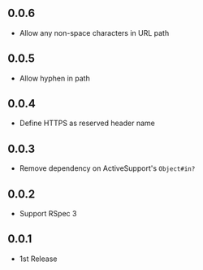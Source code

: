 ## 0.0.6
* Allow any non-space characters in URL path

## 0.0.5
* Allow hyphen in path

## 0.0.4
* Define HTTPS as reserved header name

## 0.0.3
* Remove dependency on ActiveSupport's `Object#in?`

## 0.0.2
* Support RSpec 3

## 0.0.1
* 1st Release

